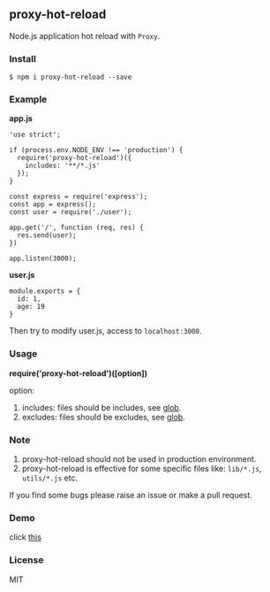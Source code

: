 ## proxy-hot-reload

Node.js application hot reload with `Proxy`.

### Install

```
$ npm i proxy-hot-reload --save
```

### Example

**app.js**

```
'use strict';

if (process.env.NODE_ENV !== 'production') {
  require('proxy-hot-reload')({
    includes: '**/*.js'
  });
}

const express = require('express');
const app = express();
const user = require('./user');

app.get('/', function (req, res) {
  res.send(user);
})

app.listen(3000);
```

**user.js**

```
module.exports = {
  id: 1,
  age: 19
}
```

Then try to modify user.js, access to `localhost:3000`.

### Usage

**require('proxy-hot-reload')([option])**

option:

1. includes: files should be includes, see [glob](https://github.com/isaacs/node-glob).
2. excludes: files should be excludes, see [glob](https://github.com/isaacs/node-glob).

### Note

1. proxy-hot-reload should not be used in production environment.
2. proxy-hot-reload is effective for some specific files like: `lib/*.js`, `utils/*.js` etc.

If you find some bugs please raise an issue or make a pull request.

### Demo

click [this](https://github.com/247521776/proxy-hot-reload-demo)

### License

MIT